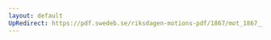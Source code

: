 ```yaml
---
layout: default
UpRedirect: https://pdf.swedeb.se/riksdagen-motions-pdf/1867/mot_1867__fk__00027/mot_1867__fk__00027_001.pdf
---
```

